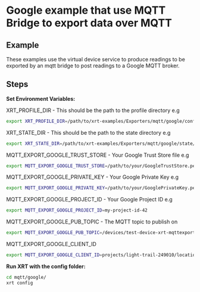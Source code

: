# Google example that use MQTT Bridge to export data over MQTT

## Example

These examples use the virtual device service to produce readings to be exported by an mqtt bridge to post readings to a Google MQTT broker.


## Steps

**Set Environment Variables:**

XRT_PROFILE_DIR - This should be the path to the profile directory e.g

```bash
export XRT_PROFILE_DIR=/path/to/xrt-examples/Exporters/mqtt/google/config/profiles/
```

XRT_STATE_DIR - This should be the path to the state directory e.g

```bash
export XRT_STATE_DIR=/path/to/xrt-examples/Exporters/mqtt/google/state/
```

MQTT_EXPORT_GOOGLE_TRUST_STORE - Your Google Trust Store file e.g

```bash
export MQTT_EXPORT_GOOGLE_TRUST_STORE=/path/to/your/GoogleTrustStore.pem
```

MQTT_EXPORT_GOOGLE_PRIVATE_KEY - Your Google Private Key e.g

```bash
export MQTT_EXPORT_GOOGLE_PRIVATE_KEY=/path/to/your/GooglePrivateKey.pem
```

MQTT_EXPORT_GOOGLE_PROJECT_ID - Your Google Project ID e.g

```bash
export MQTT_EXPORT_GOOGLE_PROJECT_ID=my-project-id-42
```

MQTT_EXPORT_GOOGLE_PUB_TOPIC - The MQTT topic to publish on

```bash
export MQTT_EXPORT_GOOGLE_PUB_TOPIC=/devices/test-device-xrt-mqttexport/events/test
```
MQTT_EXPORT_GOOGLE_CLIENT_ID

```bash
export MQTT_EXPORT_GOOGLE_CLIENT_ID=projects/light-trail-249010/locations/europe-west1/registries/xrt-mqtt-export-test/devices/test-device-xrt-mqttexport
```

**Run XRT with the config folder:**

```bash 
cd mqtt/google/
xrt config
```

